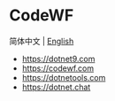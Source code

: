 # CodeWF

简体中文 | [English](README.md)

- https://dotnet9.com
- https://codewf.com
- https://dotnetools.com
- https://dotnet.chat